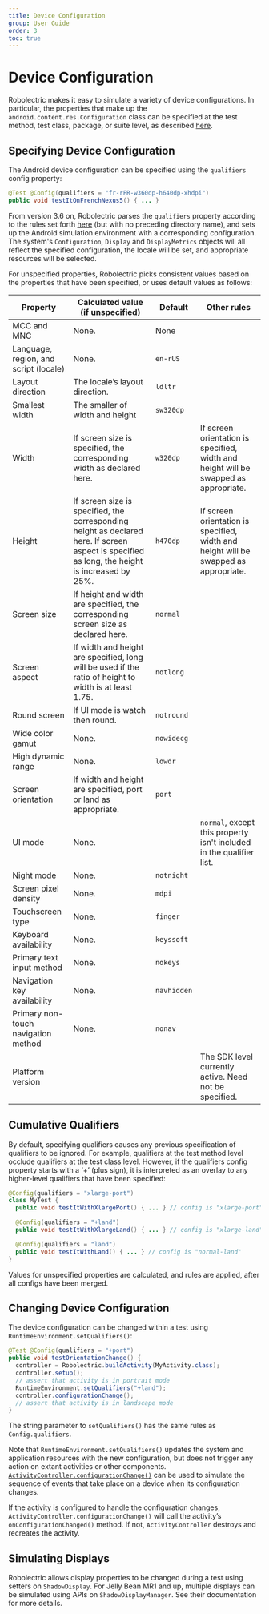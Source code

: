 ```yaml
---
title: Device Configuration
group: User Guide
order: 3
toc: true
---
```


# Device Configuration

Robolectric makes it easy to simulate a variety of device configurations. In particular, the properties that make up the `android.content.res.Configuration` class can be specified at the test method, test class, package, or suite level, as described [here](/configuring/).

## Specifying Device Configuration
The Android device configuration can be specified using the `qualifiers` config property:

```java
@Test @Config(qualifiers = "fr-rFR-w360dp-h640dp-xhdpi")
public void testItOnFrenchNexus5() { ... }
```

From version 3.6 on, Robolectric parses the `qualifiers` property according to the rules set forth [here](https://developer.android.com/guide/topics/resources/providing-resources.html#QualifierRules) (but with no preceding directory name), and sets up the Android simulation environment with a corresponding configuration. The system's `Configuration`, `Display` and `DisplayMetrics` objects will all reflect the specified configuration, the locale will be set, and appropriate resources will be selected.

For unspecified properties, Robolectric picks consistent values based on the properties that have been specified, or uses default values as follows:

| Property         | Calculated value (if unspecified) | Default | Other rules |
|-----|-----|-----|-----|
| MCC and MNC      | None. | None | |
| Language, region, and script (locale) | None. | `en-rUS` | |
| Layout direction | The locale’s layout direction. | `ldltr` | |
| Smallest width   | The smaller of width and height | `sw320dp` | |
| Width            | If screen size is specified, the corresponding width as declared here. | `w320dp` | If screen orientation is specified, width and height will be swapped as appropriate. |
| Height           | If screen size is specified, the corresponding height as declared here. If screen aspect is specified as long, the height is increased by 25%. | `h470dp` | If screen orientation is specified, width and height will be swapped as appropriate. |
| Screen size      | If height and width are specified, the corresponding screen size as declared here. | `normal` | |
| Screen aspect    | If width and height are specified, long will be used if the ratio of height to width is at least 1.75. | `notlong` | |
| Round screen     | If UI mode is watch then round. | `notround` | |
| Wide color gamut | None. | `nowidecg` | |
| High dynamic range | None. | `lowdr` | |
| Screen orientation | If width and height are specified, port or land as appropriate. | `port` | |
| UI mode          | None. | | `normal`, except this property isn't included in the qualifier list. |
| Night mode       | None. | `notnight` | |
| Screen pixel density | None. | `mdpi` | |
| Touchscreen type | None. | `finger` | |
| Keyboard availability | None. | `keyssoft` | |
| Primary text input method | None. | `nokeys` | |
| Navigation key availability | None. | `navhidden` | |
| Primary non-touch navigation method | None. | `nonav` | |
| Platform version | | | The SDK level currently active. Need not be specified. |

## Cumulative Qualifiers

By default, specifying qualifiers causes any previous specification of qualifiers to be ignored. For example, qualifiers at the test method level occlude qualifiers at the test class level. However, if the qualifiers config property starts with a ‘+’ (plus sign), it is interpreted as an overlay to any higher-level qualifiers that have been specified:

```java
@Config(qualifiers = "xlarge-port")
class MyTest {
  public void testItWithXlargePort() { ... } // config is "xlarge-port"

  @Config(qualifiers = "+land")
  public void testItWithXlargeLand() { ... } // config is "xlarge-land"

  @Config(qualifiers = "land")
  public void testItWithLand() { ... } // config is "normal-land"
}
```

Values for unspecified properties are calculated, and rules are applied, after all configs have been merged.

## Changing Device Configuration
The device configuration can be changed within a test using `RuntimeEnvironment.setQualifiers()`:

```java
@Test @Config(qualifiers = "+port")
public void testOrientationChange() {
  controller = Robolectric.buildActivity(MyActivity.class);
  controller.setup();
  // assert that activity is in portrait mode
  RuntimeEnvironment.setQualifiers("+land");
  controller.configurationChange();
  // assert that activity is in landscape mode
}
```

The string parameter to `setQualifiers()` has the same rules as `Config.qualifiers`.

Note that `RuntimeEnvironment.setQualifiers()` updates the system and application resources with the new configuration, but does not trigger any action on extant activities or other components. [`ActivityController.configurationChange()`](http://robolectric.org/javadoc/latest/org/robolectric/android/controller/ActivityController.html#configurationChange-android.content.res.Configuration-) can be used to simulate the sequence of events that take place on a device when its configuration changes.

If the activity is configured to handle the configuration changes, `ActivityController.configurationChange()` will call the activity’s `onConfigurationChanged()` method. If not, `ActivityController` destroys and recreates the activity.

## Simulating Displays

Robolectric allows display properties to be changed during a test using setters on `ShadowDisplay`. For Jelly Bean MR1 and up, multiple displays can be simulated using APIs on `ShadowDisplayManager`. See their documentation for more details.

